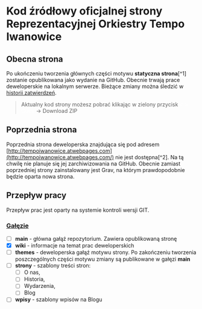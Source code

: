 # Kod źródłowy oficjalnej strony Reprezentacyjnej Orkiestry Tempo Iwanowice

## Obecna strona

Po ukończeniu tworzenia głównych części motywu **statyczna strona**[^1] zostanie opublikowana jako wydanie na GitHub. Obecnie trwają prace deweloperskie na lokalnym serwerze. Bieżące zmiany można śledzić w [historii zatwierdzeń](https://github.com/profesor-oskar/orkiestra/commits?author=profesor-oskar).

> Aktualny kod strony możesz pobrać klikając w zielony przycisk <span style="backgroud-collor: \#2da44e; color: white;">< > Code</span> -> Download ZIP

## Poprzednia strona

Poprzednia strona deweloperska znajdująca się pod adresem [http://tempoiwanowice.atwebpages.com](http://tempoiwanowice.atwebpages.com/) nie jest dostępna[^2]. Na tą chwilę nie planuje się jej zarchiwizowania na GitHub. Obecnie zamiast poprzedniej strony zainstalowany jest Grav, na którym prawdopodobnie będzie oparta nowa strona.

## Przepływ pracy

Przepływ prac jest oparty na systemie kontroli wersji GIT.

### [Gałęzie](https://github.com/profesor-oskar/orkiestra/branches)

- [ ] **main** - główna gałąź repozytorium. Zawiera opublikowaną stronę
- [x] **wiki** - informacje na temat prac deweloperskich
- [ ] **themes** - deweloperska gałąź motywu strony. Po zakończeniu tworzenia poszczególnych części motywu zmiany są publikowane w gałęzi **main**
- [ ] **strony** - szablony treści stron:
  - [ ] O nas,
  - [ ] Historia,
  - [ ] Wydarzenia,
  - [ ] Blog
- [ ] **wpisy** - szablony wpisów na Blogu
